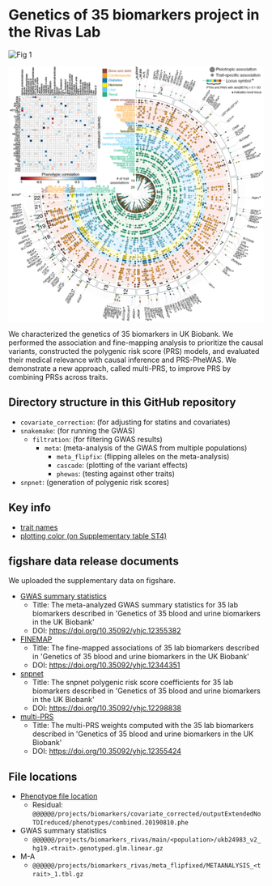 # Genetics of 35 biomarkers project in the Rivas Lab

![Fig 1](/figures/Figure1.png)

![Fig 2](/figures/Figure2ArmstrongTanigawa-low-res.png)

We characterized the genetics of 35 biomarkers in UK Biobank. We performed the association and fine-mapping analysis to prioritize the causal variants, constructed the polygenic risk score (PRS) models, and evaluated their medical relevance with causal inference and PRS-PheWAS. We demonstrate a new approach, called multi-PRS, to improve PRS by combining PRSs across traits.

## Directory structure in this GitHub repository

- `covariate_correction`: (for adjusting for statins and covariates)
- `snakemake`: (for running the GWAS)
  - `filtration`: (for filtering GWAS results)
    - `meta`: (meta-analysis of the GWAS from multiple populations)
      - `meta_flipfix`: (flipping alleles on the meta-analysis)
      - `cascade`: (plotting of the variant effects)
      - `phewas`: (testing against other traits)
- `snpnet`: (generation of polygenic risk scores)

## Key info

- [trait names](https://github.com/rivas-lab/biomarkers/blob/master/common/canonical_trait_names.txt)
- [plotting color (on Supplementary table ST4)](https://docs.google.com/spreadsheets/d/1j8q1Y7wnMg9nWUm0iT4wJvFfg_hgIXbrtvxelqWHeH4/edit#gid=1708343077)

## figshare data release documents

We uploaded the supplementary data on figshare.

- [GWAS summary statistics](meta_flipfix/figshare_submission)
  - Title: The meta-analyzed GWAS summary statistics for 35 lab biomarkers described in 'Genetics of 35 blood and urine biomarkers in the UK Biobank'
  - DOI: https://doi.org/10.35092/yhjc.12355382
- [FINEMAP](fine_mapping/figshare_submission)
  - Title: The fine-mapped associations of 35 lab biomarkers described in 'Genetics of 35 blood and urine biomarkers in the UK Biobank'
  - DOI: https://doi.org/10.35092/yhjc.12344351
- [snpnet](snpnet/figshare_submission)
  - Title: The snpnet polygenic risk score coefficients for 35 lab biomarkers described in 'Genetics of 35 blood and urine biomarkers in the UK Biobank'
  - DOI: https://doi.org/10.35092/yhjc.12298838
- [multi-PRS](multiprs/figshare_submission)
  - Title: The multi-PRS weights computed with the 35 lab biomarkers described in 'Genetics of 35 blood and urine biomarkers in the UK Biobank'
  - DOI: https://doi.org/10.35092/yhjc.12355424

## File locations

- [Phenotype file location](covariate_correction/path_to_phenotypes.md)
  - Residual: `@@@@@@/projects/biomarkers/covariate_corrected/outputExtendedNoTDIreduced/phenotypes/combined.20190810.phe`
- GWAS summary statistics
  - `@@@@@@/projects/biomarkers_rivas/main/<population>/ukb24983_v2_hg19.<trait>.genotyped.glm.linear.gz`
- M-A
  - `@@@@@@/projects/biomarkers_rivas/meta_flipfixed/METAANALYSIS_<trait>_1.tbl.gz`
